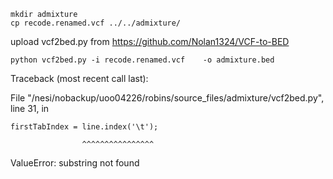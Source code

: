 ```
mkdir admixture
cp recode.renamed.vcf ../../admixture/
```
upload vcf2bed.py from https://github.com/Nolan1324/VCF-to-BED
```
python vcf2bed.py -i recode.renamed.vcf    -o admixture.bed
```
Traceback (most recent call last):

  File "/nesi/nobackup/uoo04226/robins/source_files/admixture/vcf2bed.py", line 31, in <module>
  
    firstTabIndex = line.index('\t');
    
                    ^^^^^^^^^^^^^^^^
                    
ValueError: substring not found
